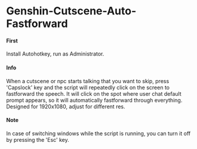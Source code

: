 # Genshin-Cutscene-Auto-Fastforward

#### First
Install Autohotkey, run as Administrator.
#### Info
When a cutscene or npc starts talking that you want to skip, press 'Capslock' key and the script will repeatedly click on the screen to fastforward the speech. It will click on the spot where user chat default prompt appears, so it will automatically fastforward through everything. Designed for 1920x1080, adjust for different res.
#### Note
In case of switching windows while the script is running, you can turn it off by pressing the 'Esc' key.
